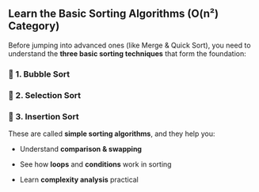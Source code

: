 ## Learn the Basic Sorting Algorithms (O(n²) Category)

Before jumping into advanced ones (like Merge & Quick Sort), you need to understand the **three basic sorting techniques** that form the foundation:

### 🔹 1. Bubble Sort

### 🔹 2. Selection Sort

### 🔹 3. Insertion Sort

These are called **simple sorting algorithms**, and they help you:

- Understand **comparison & swapping**
    
- See how **loops** and **conditions** work in sorting
    
- Learn **complexity analysis** practical